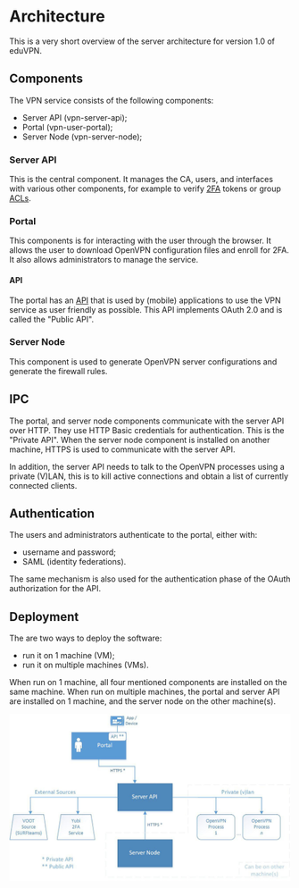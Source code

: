 # Architecture

This is a very short overview of the server architecture for version 1.0 of 
eduVPN.

## Components

The VPN service consists of the following components:

- Server API (vpn-server-api);
- Portal (vpn-user-portal);
- Server Node (vpn-server-node);

### Server API

This is the central component. It manages the CA, users, and interfaces with 
various other components, for example to verify [2FA](2FA.md) tokens or group 
[ACLs](ACL.md).

### Portal

This components is for interacting with the user through the browser. It allows
the user to download OpenVPN configuration files and enroll for 2FA. It also 
allows administrators to manage the service.

#### API

The portal has an [API](API.md) that is used by (mobile) applications to use 
the VPN service as user friendly as possible. This API implements OAuth 2.0 and 
is called the "Public API".

### Server Node

This component is used to generate OpenVPN server configurations and generate
the firewall rules.

## IPC

The portal, and server node components communicate with the 
server API over HTTP. They use HTTP Basic credentials for authentication. 
This is the "Private API". When the server node component is installed on 
another machine, HTTPS is used to communicate with the server API.

In addition, the server API needs to talk to the OpenVPN processes using a 
private (V)LAN, this is to kill active connections and obtain a list of 
currently connected clients.

## Authentication

The users and administrators authenticate to the portal, either with:

- username and password;
- SAML (identity federations).

The same mechanism is also used for the authentication phase of the OAuth 
authorization for the API.

## Deployment

The are two ways to deploy the software:

- run it on 1 machine (VM);
- run it on multiple machines (VMs).

When run on 1 machine, all four mentioned components are installed on the same
machine. When run on multiple machines, the portal and server API are installed 
on 1 machine, and the server node on the other machine(s).

![Architecture](img/ARCH.jpg)

